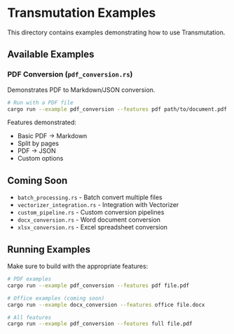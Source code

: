 # Transmutation Examples

This directory contains examples demonstrating how to use Transmutation.

## Available Examples

### PDF Conversion (`pdf_conversion.rs`)
Demonstrates PDF to Markdown/JSON conversion.

```bash
# Run with a PDF file
cargo run --example pdf_conversion --features pdf path/to/document.pdf
```

Features demonstrated:
- Basic PDF → Markdown
- Split by pages
- PDF → JSON
- Custom options

## Coming Soon

- `batch_processing.rs` - Batch convert multiple files
- `vectorizer_integration.rs` - Integration with Vectorizer
- `custom_pipeline.rs` - Custom conversion pipelines
- `docx_conversion.rs` - Word document conversion
- `xlsx_conversion.rs` - Excel spreadsheet conversion

## Running Examples

Make sure to build with the appropriate features:

```bash
# PDF examples
cargo run --example pdf_conversion --features pdf file.pdf

# Office examples (coming soon)
cargo run --example docx_conversion --features office file.docx

# All features
cargo run --example pdf_conversion --features full file.pdf
```










